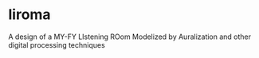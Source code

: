 # liroma
A design of a MY-FY LIstening ROom Modelized by Auralization and other digital processing techniques 
